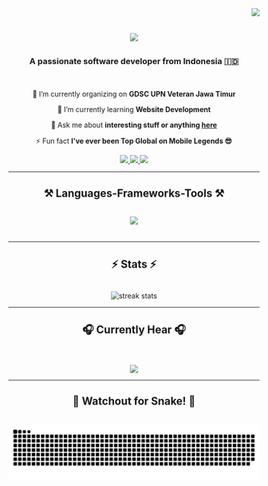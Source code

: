 <img align="right" src="https://visitor-badge.laobi.icu/badge?page_id=milheva.milheva" />

<h1 align="center">
    <img src="https://readme-typing-svg.herokuapp.com/?font=Righteous&size=35&center=true&vCenter=true&width=500&height=70&duration=4000&lines=Hi+There!+👋;+I'm+Wayan+Indra!;" />
</h1>

<h3 align="center">A passionate software developer from Indonesia 🇮🇩</h3>

<br/>

<div align="center">
 
 🔭 I’m currently organizing on **GDSC UPN Veteran Jawa Timur**
 
 🌱 I’m currently learning **Website Development**

💬 Ask me about **interesting stuff or anything [here](https://instagram.com/wayzzn)**

⚡ Fun fact **I've ever been Top Global on Mobile Legends 😎**

 </div>
 
<div align="center"> 
  <a href="mailto:bonjour.wayan@gmail.com">
    <img src="https://img.shields.io/badge/Gmail-333333?style=for-the-badge&logo=gmail&logoColor=red" />
  </a>
  <a href="https://linkedin.com/in/iwayanindra" target="_blank">
    <img src="https://img.shields.io/badge/LinkedIn-0077B5?style=for-the-badge&logo=linkedin&logoColor=white" target="_blank" />
  </a>
  <a href="https://wayan.vercel.app" target="_blank">
     <img src="https://img.shields.io/badge/Portfolio-FF5722?style=for-the-badge&logo=todoist&logoColor=white" target="_blank" /> <!-- sqlite, safari, google-chrome are other good icon options -->
  </a>
</div>

 <hr/>
 
<h2 align="center">⚒️ Languages-Frameworks-Tools ⚒️</h2>
<br/>
<div align="center">
    <img src="https://skillicons.dev/icons?i=html,css,bootstrap,js,adonis,react,nodejs,express,php,laravel,mysql,mongodb,nestjs,kotlin,java,selenium,postman,gcp,figma,firebase,git,vercel,netlify,docker&perline=8" />
    <br>
</div>

<br/>

<hr/>

<h2 align="center">⚡ Stats ⚡</h2>
<br>
<div align=center>
  <img width=600 src="https://github-readme-streak-stats-salesp07.vercel.app?user=milheva&theme=tokyonight&border_radius=20&date_format=j%20M%5B%20Y%5D&fire=EB4611" alt="streak stats"/>
</div>

<hr/>

<h2 align="center">🎧 Currently Hear 🎧</h2>
<br>
<p align="center">
   <a href="https://spotify-github-profile.vercel.app/api/view.svg?uid=31r2x5kqx4tcfk6mxvtawpckbf2y&redirect=true">
      <img align="center" src="https://spotify-github-profile.vercel.app/api/view?uid=31r2x5kqx4tcfk6mxvtawpckbf2y&cover_image=true&theme=default&show_offline=false&background_color=121212&interchange=true&bar_color=53b14f&bar_color_cover=false)](https://spotify-github-profile.vercel.app/api/view?uid=31r2x5kqx4tcfk6mxvtawpckbf2y&redirect=true"/>
   </a>
</p>

<hr/>

<div align="center">
  <h2>🐍 Watchout for Snake! 🐍</h2>
  <br>
  <img alt="snake eating my contributions" src="https://github.com/milheva/milheva/blob/output/github-contribution-grid-snake.svg" />
  <br/><br/><br/>
</div>
